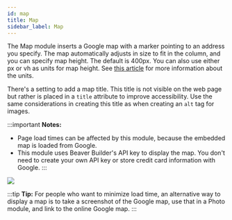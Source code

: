 ```yaml
---
id: map
title: Map
sidebar_label: Map
---
```


The Map module inserts a Google map with a marker pointing to an address you
specify. The map automatically adjusts in size to fit in the column, and you
can specify map height. The default is 400px. You can also use either px or vh
as units for map height. See [this article](/beaver-builder/styles/css-length-height-units.md) for more information
about the units.


There's a setting to add a map title. This
title is not visible on the web page but rather is placed in a `title` attribute to
improve accessibility. Use the same considerations in creating this title as
when creating an `alt` tag for images.

:::important **Notes:**
* Page load times can be affected by this module, because the embedded map is loaded from Google.
* This module uses Beaver Builder's API key to display the map. You don't need to create your own API key or store credit card information with Google.
:::

![](/img/map-module-1.jpg)

:::tip **Tip:**
For people who want to minimize load time, an alternative way to
display a map is to take a screenshot of the Google map, use that in a Photo
module, and link to the online Google map.
:::
